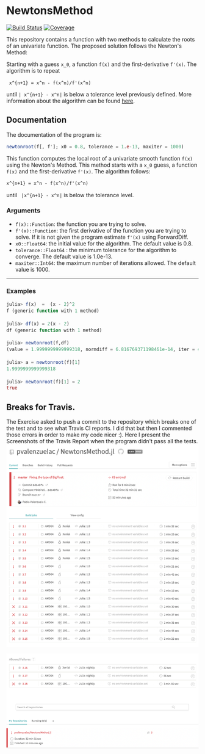 # NewtonsMethod

[![Build Status](https://travis-ci.com/pvalenzuelac/NewtonsMethod.jl.svg?branch=master)](https://travis-ci.com/pvalenzuelac/NewtonsMethod.jl)
[![Coverage](https://codecov.io/gh/pvalenzuelac/NewtonsMethod.jl/branch/master/graph/badge.svg)](https://codecov.io/gh/pvalenzuelac/NewtonsMethod.jl)

This repository contains a function with two methods to calculate the roots of an univariate function. The proposed solution follows the Newton's Method: 

Starting with a guess `x_0`, a function `f(x)` and the first-derivative  `f'(x)`. The algorithm is to repeat

`` x^{n+1} = x^n - f(x^n)/f'(x^n)``

until `| x^{n+1} - x^n|` is below a tolerance level previously defined. More information about the algorithm can be found [here](https://en.wikipedia.org/wiki/Newton's_method).


## Documentation
The documentation of the program is:

```julia
newtonroot(f[, f']; x0 = 0.8, tolerance = 1.e-13, maxiter = 1000)
```

This function computes the local root of a univariate smooth function `f(x)` using the Newton's Method. This method starts with a  `x_0` guess, a function `f(x)` and the first-derivative  `f'(x)`. The algorithm follows: 

```latex 
x^{n+1} = x^n - f(x^n)/f'(x^n) 
```

until `` |x^{n+1} - x^n|`` is below the tolerance level.
 
### Arguments
- `f(x)::Function`: the function you are trying to solve.
- `f'(x)::Function`: the first derivative of the function you are trying to solve. If it is not given the program estimate `f'(x)` using ForwardDiff.
- `x0::Float64`: the initial value for the algorithm. The default value is 0.8.
- `tolerance::Float64` : the minimum tolerance for the algorithm to converge. The default value is 1.0e-13.
- `maxiter::Int64`: the maximum number of iterations allowed. The default value is 1000.
---
### Examples
```julia
julia> f(x)  =  (x - 2)^2
f (generic function with 1 method)

julia> df(x) = 2(x - 2)
df (generic function with 1 method)

julia> newtonroot(f,df)
(value = 1.9999999999999318, normdiff = 6.816769371198461e-14, iter = 45)

julia> a = newtonroot(f)[1]
1.9999999999999318

julia> newtonroot(f)[1] ≈ 2
true
```

## Breaks for Travis.

The Exercise asked to push a commit to the repository which breaks one of the test and to see what Travis CI reports. I did that but then I commented those errors in order to make my code nicer :). Here I present the Screenshots of the Travis Report when the program didn't pass all the tests.
![image](/screenshots/ss1.png)

![image](/screenshots/ss2.png)

